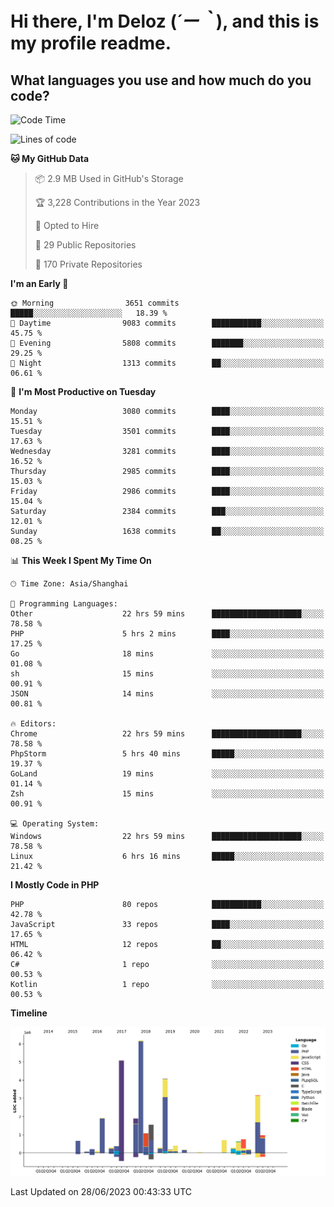 # **Hi there, I'm Deloz (*´ー｀*), and this is my profile readme.**

## **What languages you use and how much do you code?**

<!--START_SECTION:waka-->
![Code Time](http://img.shields.io/badge/Code%20Time-1%2C758%20hrs%2035%20mins-blue)

![Lines of code](https://img.shields.io/badge/From%20Hello%20World%20I%27ve%20Written-31.1%20million%20lines%20of%20code-blue)

**🐱 My GitHub Data** 

> 📦 2.9 MB Used in GitHub's Storage 
 > 
> 🏆 3,228 Contributions in the Year 2023
 > 
> 💼 Opted to Hire
 > 
> 📜 29 Public Repositories 
 > 
> 🔑 170 Private Repositories 
 > 
**I'm an Early 🐤** 

```text
🌞 Morning                3651 commits        █████░░░░░░░░░░░░░░░░░░░░   18.39 % 
🌆 Daytime                9083 commits        ███████████░░░░░░░░░░░░░░   45.75 % 
🌃 Evening                5808 commits        ███████░░░░░░░░░░░░░░░░░░   29.25 % 
🌙 Night                  1313 commits        ██░░░░░░░░░░░░░░░░░░░░░░░   06.61 % 
```
📅 **I'm Most Productive on Tuesday** 

```text
Monday                   3080 commits        ████░░░░░░░░░░░░░░░░░░░░░   15.51 % 
Tuesday                  3501 commits        ████░░░░░░░░░░░░░░░░░░░░░   17.63 % 
Wednesday                3281 commits        ████░░░░░░░░░░░░░░░░░░░░░   16.52 % 
Thursday                 2985 commits        ████░░░░░░░░░░░░░░░░░░░░░   15.03 % 
Friday                   2986 commits        ████░░░░░░░░░░░░░░░░░░░░░   15.04 % 
Saturday                 2384 commits        ███░░░░░░░░░░░░░░░░░░░░░░   12.01 % 
Sunday                   1638 commits        ██░░░░░░░░░░░░░░░░░░░░░░░   08.25 % 
```


📊 **This Week I Spent My Time On** 

```text
🕑︎ Time Zone: Asia/Shanghai

💬 Programming Languages: 
Other                    22 hrs 59 mins      ████████████████████░░░░░   78.58 % 
PHP                      5 hrs 2 mins        ████░░░░░░░░░░░░░░░░░░░░░   17.25 % 
Go                       18 mins             ░░░░░░░░░░░░░░░░░░░░░░░░░   01.08 % 
sh                       15 mins             ░░░░░░░░░░░░░░░░░░░░░░░░░   00.91 % 
JSON                     14 mins             ░░░░░░░░░░░░░░░░░░░░░░░░░   00.81 % 

🔥 Editors: 
Chrome                   22 hrs 59 mins      ████████████████████░░░░░   78.58 % 
PhpStorm                 5 hrs 40 mins       █████░░░░░░░░░░░░░░░░░░░░   19.37 % 
GoLand                   19 mins             ░░░░░░░░░░░░░░░░░░░░░░░░░   01.14 % 
Zsh                      15 mins             ░░░░░░░░░░░░░░░░░░░░░░░░░   00.91 % 

💻 Operating System: 
Windows                  22 hrs 59 mins      ████████████████████░░░░░   78.58 % 
Linux                    6 hrs 16 mins       █████░░░░░░░░░░░░░░░░░░░░   21.42 % 
```

**I Mostly Code in PHP** 

```text
PHP                      80 repos            ███████████░░░░░░░░░░░░░░   42.78 % 
JavaScript               33 repos            ████░░░░░░░░░░░░░░░░░░░░░   17.65 % 
HTML                     12 repos            ██░░░░░░░░░░░░░░░░░░░░░░░   06.42 % 
C#                       1 repo              ░░░░░░░░░░░░░░░░░░░░░░░░░   00.53 % 
Kotlin                   1 repo              ░░░░░░░░░░░░░░░░░░░░░░░░░   00.53 % 
```



**Timeline**

![Lines of Code chart](https://raw.githubusercontent.com/deloz/deloz/main/assets/bar_graph.png)


 Last Updated on 28/06/2023 00:43:33 UTC
<!--END_SECTION:waka-->
